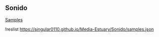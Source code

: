 ## Sonido

[Samples](samples.json)

!reslist https://singular0110.github.io/Media-Estuary/Sonido/samples.json
